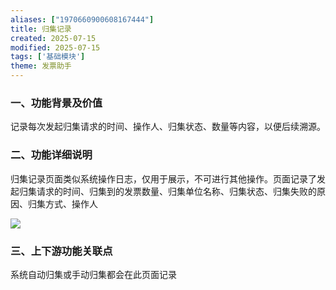 ```yaml
---
aliases: ["1970660900608167444"]
title: 归集记录
created: 2025-07-15
modified: 2025-07-15
tags: ['基础模块']
theme: 发票助手
---
```


### 一、功能背景及价值

记录每次发起归集请求的时间、操作人、归集状态、数量等内容，以便后续溯源。

### 二、功能详细说明

归集记录页面类似系统操作日志，仅用于展示，不可进行其他操作。页面记录了发起归集请求的时间、归集到的发票数量、归集单位名称、归集状态、归集失败的原因、归集方式、操作人

![](5fac1d4121848c657e0e5e210c061c67.jpg)

### 三、上下游功能关联点

系统自动归集或手动归集都会在此页面记录